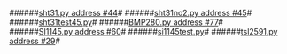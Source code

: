 ######[sht31.py address #44](https://goo.gl/xpkXft)#
######[sht31no2.py address #45](https://goo.gl/aYgAqz)#
######[sht31test45.py](https://goo.gl/Xvreau)#
######[BMP280.py address #77](https://goo.gl/Azso95)#
######[SI1145.py address #60](https://goo.gl/YTI9wA)#
######[si1145test.py](https://goo.gl/zuTXIl)#
######[tsl2591.py address #29](https://goo.gl/VjOmpS)#
